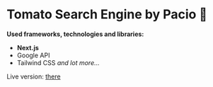 # Tomato Search Engine by Pacio 🍅

**Used frameworks, technologies and libraries:**
- **Next.js**
- Google API
- Tailwind CSS
*and lot more...*


Live version: <a href="#" target="_blank">there</a>